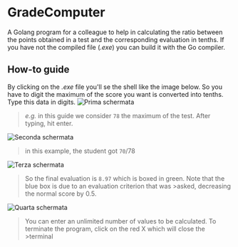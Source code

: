 # GradeComputer
A Golang program for a colleague to help in calculating the ratio between the points obtained in a test and the corresponding evaluation in tenths.
If you have not the compiled file (_.exe_) you can build it with the Go compiler.
## How-to guide
By clicking on the _.exe_ file you'll se the shell like the image below. So you have to digit the maximum of the score you want is converted into tenths. Type this data in digits.
![Prima schermata](https://user-images.githubusercontent.com/72185312/141819466-71d318f6-f04e-4741-9039-a685d66fa31e.JPG)
> 
> _e.g._ in this guide we consider ```78``` the maximum of the test. After typing, hit enter.
> 
![Seconda schermata](https://user-images.githubusercontent.com/72185312/141819510-5e813162-970d-4353-ac1f-4ac34a7d201d.jpg)
> 
> in this example, the student got ```70```/78
> 
![Terza schermata](https://user-images.githubusercontent.com/72185312/141819769-b49e5bd8-5b0f-46db-a000-98ebca6e2353.jpg)
>
>So the final evaluation is ```8.97``` which is boxed in green. Note that the blue box is due to an evaluation criterion that was >asked, decreasing the normal score by 0.5.
>
![Quarta schermata](https://user-images.githubusercontent.com/72185312/141820160-938bb1f8-a45f-474a-9339-020a59f9094f.jpg)
>
>You can enter an unlimited number of values to be calculated. To terminate the program, click on the red X which will close the >terminal
>

